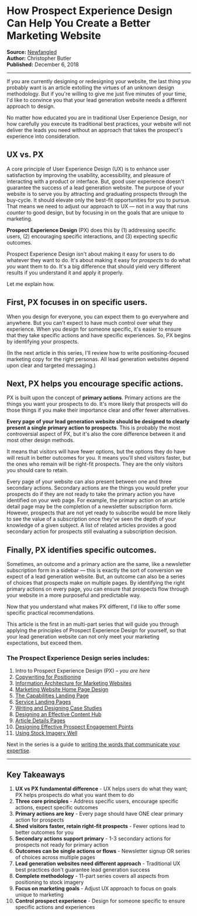 # How Prospect Experience Design Can Help You Create a Better Marketing Website

**Source:** [Newfangled](https://www.newfangled.com/introduction-prospect-experience-design/)  
**Author:** Christopher Butler  
**Published:** December 6, 2018

---

If you are currently designing or redesigning your website, the last thing you probably want is an article extolling the virtues of an unknown design methodology. But if you're willing to give me just five minutes of your time, I'd like to convince you that your lead generation website needs a different approach to design.

No matter how educated you are in traditional User Experience Design, nor how carefully you execute its traditional best practices, your website will not deliver the leads you need without an approach that takes the prospect's experience into consideration.

## UX vs. PX

A core principle of User Experience Design (UX) is to enhance user satisfaction by improving the usability, accessibility, and pleasure of interacting with a product or interface. But, good user experience doesn't guarantee the success of a lead generation website. The purpose of your website is to serve you by attracting and graduating prospects through the buy-cycle. It should elevate only the best-fit opportunities for you to pursue. That means we need to adjust our approach to UX — not in a way that runs *counter* to good design, but by focusing in on the goals that are unique to marketing.

**Prospect Experience Design** (PX) does this by (1) addressing specific users, (2) encouraging specific interactions, and (3) expecting specific outcomes.

Prospect Experience Design isn't about making it easy for users to do whatever they want to do. It's about making it easy for *prospects* to do what *you* want them to do. It's a big difference that should yield very different results if you understand it and apply it properly.

Let me explain how.

## First, PX focuses in on specific users.

When you design for everyone, you can expect them to go everywhere and anywhere. But you can't expect to have much control over what they experience. When you design for someone specific, it's easier to ensure that they take specific actions and have specific experiences. So, PX begins by identifying your prospects.

(In the next article in this series, I'll review how to write positioning-focused marketing copy for the right personas. All lead generation websites depend upon clear and targeted messaging.)

## Next, PX helps you encourage specific actions.

PX is built upon the concept of **primary actions**. Primary actions are the things you want your prospects to do. It's more likely that prospects will do those things if you make their importance clear and offer fewer alternatives.

**Every page of your lead generation website should be designed to clearly present a single primary action to prospects**. This is probably the most controversial aspect of PX, but it's also the core difference between it and most other design methods.

It means that visitors will have fewer options, but the options they do have will result in better outcomes for you. It means you'll shed visitors faster, but the ones who remain will be right-fit prospects. They are the only visitors you should care to retain.

Every page of your website can also present between one and three secondary actions. Secondary actions are the things you would prefer your prospects do if they are not ready to take the primary action you have identified on your web page. For example, the primary action on an article detail page may be the completion of a newsletter subscription form. However, prospects that are not yet ready to subscribe would be more likely to see the value of a subscription once they've seen the depth of your knowledge of a given subject. A list of related articles provides a good secondary action for prospects still evaluating a subscription decision.

## Finally, PX identifies specific outcomes.

Sometimes, an outcome and a primary action are the same, like a newsletter subscription form in a sidebar — this is exactly the sort of conversion we expect of a lead generation website. But, an outcome can also be a series of choices that prospects make on multiple pages. By identifying the right primary actions on every page, you can ensure that prospects flow through your website in a more purposeful and predictable way.

Now that you understand what makes PX different, I'd like to offer some specific practical recommendations.

This article is the first in an multi-part series that will guide you through applying the principles of Prospect Experience Design for yourself, so that your lead generation website can not only meet your marketing expectations, but exceed them.

### The Prospect Experience Design series includes:

01. Intro to Prospect Experience Design (PX) – *you are here*
02. [Copywriting for Positioning](https://www.newfangled.com/copywriting-for-positioning/)
03. [Information Architecture for Marketing Websites](https://www.newfangled.com/lead-generation-website-information-architecture/)
04. [Marketing Website Home Page Design](https://www.newfangled.com/marketing-website-home-page-layout)
05. [The Capabilities Landing Page](https://www.newfangled.com/capabilities-landing-page-layout)
06. [Service Landing Pages](https://www.newfangled.com/service-landing-page-layout/)
07. [Writing and Designing Case Studies](https://www.newfangled.com/case-study-layout)
08. [Designing an Effective Content Hub](https://www.newfangled.com/content-marketing-hub-layout)
09. [Article Details Pages](https://www.newfangled.com/content-marketing-article-layout)
10. [Designing Effective Prospect Engagement Points](https://www.newfangled.com/design-effective-progressive-engagement/)
11. [Using Stock Imagery Well](https://www.newfangled.com/stock-imagery-style-guide/)

Next in the series is a guide to [writing the words that communicate your expertise](https://www.newfangled.com/copywriting-for-positioning).

---

## Key Takeaways

1. **UX vs PX fundamental difference** - UX helps users do what they want; PX helps prospects do what you want them to do
2. **Three core principles** - Address specific users, encourage specific actions, expect specific outcomes
3. **Primary actions are key** - Every page should have ONE clear primary action for prospects
4. **Shed visitors faster, retain right-fit prospects** - Fewer options lead to better outcomes for you
5. **Secondary actions support primary** - 1-3 secondary actions for prospects not ready for primary action
6. **Outcomes can be single actions or flows** - Newsletter signup OR series of choices across multiple pages
7. **Lead generation websites need different approach** - Traditional UX best practices don't guarantee lead generation success
8. **Complete methodology** - 11-part series covers all aspects from positioning to stock imagery
9. **Focus on marketing goals** - Adjust UX approach to focus on goals unique to marketing
10. **Control prospect experience** - Design for someone specific to ensure specific actions and experiences
